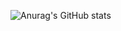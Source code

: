![Anurag's GitHub stats](https://github-readme-stats.vercel.app/api?username=Valskis&show_icons=true&theme=tokyonight)
